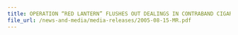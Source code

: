 ```yaml
---
title: OPERATION “RED LANTERN” FLUSHES OUT DEALINGS IN CONTRABAND CIGARETTES IN GEYLANG 
file_url: /news-and-media/media-releases/2005-08-15-MR.pdf
---
```

